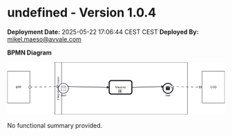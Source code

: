 # undefined - Version 1.0.4

**Deployment Date:** 2025-05-22 17:06:44 CEST CEST
**Deployed By:** mikel.maeso@avvale.com



**BPMN Diagram**

![BPMN Diagram](./Check_Connectivity_from_SAP_Business_Suite_MMZ-1.0.4.png "BPMN Diagram for Check_Connectivity_from_SAP_Business_Suite_MMZ v1.0.4")

No functional summary provided.